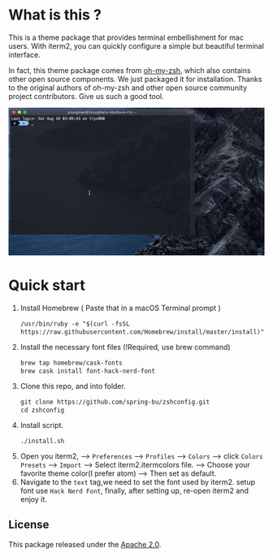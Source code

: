# What is this ?

This is a theme package that provides terminal embellishment for mac users. With iterm2, you can quickly configure a simple but beautiful terminal interface.

In fact, this theme package comes from [oh-my-zsh](https://github.com/robbyrussell/oh-my-zsh), which also contains other open source components. We just packaged it for installation. Thanks to the original authors of oh-my-zsh and other open source community project contributors. Give us such a good tool.

![](example/example.gif)

# Quick start

1. Install Homebrew ( Paste that in a macOS Terminal prompt )
   ```
   /usr/bin/ruby -e "$(curl -fsSL https://raw.githubusercontent.com/Homebrew/install/master/install)"
   ```
2. Install the necessary font files  (!Required, use brew command)
   ```
   brew tap homebrew/cask-fonts
   brew cask install font-hack-nerd-font
   ```
3. Clone this repo, and into folder.
   ```
   git clone https://github.com/spring-bu/zshconfig.git
   cd zshconfig
   ```
4. Install script.
   ```
   ./install.sh
   ```
5. Open you iterm2, --> `Preferences` --> `Profiles` --> `Colors` --> click `Colors Presets` --> `Import` --> Select iterm2.itermcolors file. --> Choose your favorite theme color(I prefer atom) --> Then set as default.
6. Navigate to the `text` tag,we need to set the font used by iterm2. setup font use `Hack Nerd Font`, finally, after setting up, re-open iterm2 and enjoy it.

## License

This package released under the [Apache 2.0](LICENSE).
